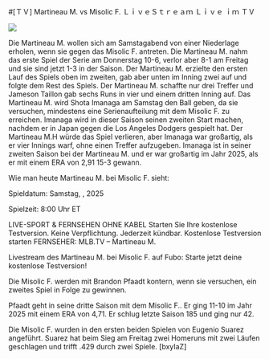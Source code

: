 #[ＴＶ] Martineau M. vs Misolic F. ＬｉｖｅＳｔｒｅａｍ Ｌｉｖｅ ｉｍ ＴＶ  
  
  
[![](https://i.imgur.com/qSNzIqt.png)](https://movie.rssnews.media/ChMwElhwP.php)  
  
Die Martineau M. wollen sich am Samstagabend von einer Niederlage erholen, wenn sie gegen das Misolic F. antreten. Die Martineau M. nahm das erste Spiel der Serie am Donnerstag 10-6, verlor aber 8-1 am Freitag und sie sind jetzt 1-3 in der Saison. Der Martineau M. erzielte den ersten Lauf des Spiels oben im zweiten, gab aber unten im Inning zwei auf und folgte dem Rest des Spiels. Der Martineau M. schaffte nur drei Treffer und Jameson Taillon gab sechs Runs in vier und einem dritten Inning auf. Das Martineau M. wird Shota Imanaga am Samstag den Ball geben, da sie versuchen, mindestens eine Serienaufteilung mit dem Misolic F. zu erreichen. Imanaga wird in dieser Saison seinen zweiten Start machen, nachdem er in Japan gegen die Los Angeles Dodgers gespielt hat. Der Martineau M.H würde das Spiel verlieren, aber Imanaga war großartig, als er vier Innings warf, ohne einen Treffer aufzugeben. Imanaga ist in seiner zweiten Saison bei der Martineau M. und er war großartig im Jahr 2025, als er mit einem ERA von 2,91 15-3 gewann.

Wie man heute Martineau M. bei Misolic F. sieht:

Spieldatum: Samstag, , 2025

Spielzeit: 8:00 Uhr ET

LIVE-SPORT & FERNSEHEN OHNE KABEL
Starten Sie Ihre kostenlose Testversion. Keine Verpflichtung. Jederzeit kündbar.
Kostenlose Testversion starten
FERNSEHER: MLB.TV – Martineau M.

Livestream des Martineau M. bei Misolic F. auf Fubo: Starte jetzt deine kostenlose Testversion!

Die Misolic F. werden mit Brandon Pfaadt kontern, wenn sie versuchen, ein zweites Spiel in Folge zu gewinnen.

Pfaadt geht in seine dritte Saison mit dem Misolic F.. Er ging 11-10 im Jahr 2025 mit einem ERA von 4,71. Er schlug letzte Saison 185 und ging nur 42.

Die Misolic F. wurden in den ersten beiden Spielen von Eugenio Suarez angeführt. Suarez hat beim Sieg am Freitag zwei Homeruns mit zwei Läufen geschlagen und trifft .429 durch zwei Spiele. [bxyIaZ]